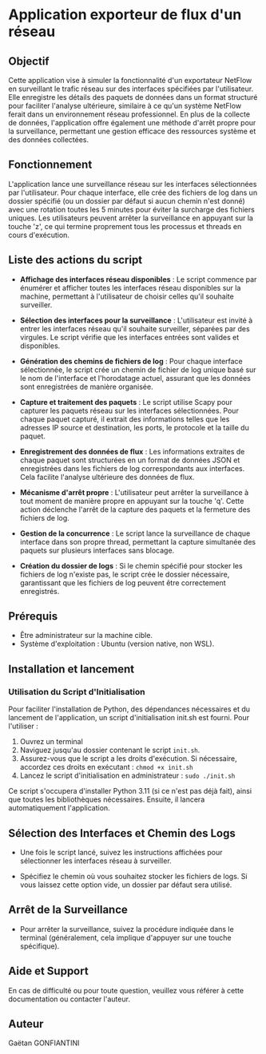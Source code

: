 # Application exporteur de flux d'un réseau

## Objectif

Cette application vise à simuler la fonctionnalité d'un exportateur NetFlow en surveillant le trafic réseau sur des interfaces spécifiées par l'utilisateur. Elle enregistre les détails des paquets de données dans un format structuré pour faciliter l'analyse ultérieure, similaire à ce qu'un système NetFlow ferait dans un environnement réseau professionnel. En plus de la collecte de données, l'application offre également une méthode d'arrêt propre pour la surveillance, permettant une gestion efficace des ressources système et des données collectées.

## Fonctionnement

L'application lance une surveillance réseau sur les interfaces sélectionnées par l'utilisateur. Pour chaque interface, elle crée des fichiers de log dans un dossier spécifié (ou un dossier par défaut si aucun chemin n'est donné) avec une rotation toutes les 5 minutes pour éviter la surcharge des fichiers uniques. Les utilisateurs peuvent arrêter la surveillance en appuyant sur la touche 'z', ce qui termine proprement tous les processus et threads en cours d'exécution.

## Liste des actions du script

- **Affichage des interfaces réseau disponibles** : Le script commence par énumérer et afficher toutes les interfaces réseau disponibles sur la machine, permettant à l'utilisateur de choisir celles qu'il souhaite surveiller.

- **Sélection des interfaces pour la surveillance** : L'utilisateur est invité à entrer les interfaces réseau qu'il souhaite surveiller, séparées par des virgules. Le script vérifie que les interfaces entrées sont valides et disponibles.

- **Génération des chemins de fichiers de log** : Pour chaque interface sélectionnée, le script crée un chemin de fichier de log unique basé sur le nom de l'interface et l'horodatage actuel, assurant que les données sont enregistrées de manière organisée.

- **Capture et traitement des paquets** : Le script utilise Scapy pour capturer les paquets réseau sur les interfaces sélectionnées. Pour chaque paquet capturé, il extrait des informations telles que les adresses IP source et destination, les ports, le protocole et la taille du paquet.

- **Enregistrement des données de flux** : Les informations extraites de chaque paquet sont structurées en un format de données JSON et enregistrées dans les fichiers de log correspondants aux interfaces. Cela facilite l'analyse ultérieure des données de flux.

- **Mécanisme d'arrêt propre** : L'utilisateur peut arrêter la surveillance à tout moment de manière propre en appuyant sur la touche 'q'. Cette action déclenche l'arrêt de la capture des paquets et la fermeture des fichiers de log.

- **Gestion de la concurrence** : Le script lance la surveillance de chaque interface dans son propre thread, permettant la capture simultanée des paquets sur plusieurs interfaces sans blocage.

- **Création du dossier de logs** : Si le chemin spécifié pour stocker les fichiers de log n'existe pas, le script crée le dossier nécessaire, garantissant que les fichiers de log peuvent être correctement enregistrés.

## Prérequis

- Être administrateur sur la machine cible.
- Système d'exploitation : Ubuntu (version native, non WSL).

## Installation et lancement

### Utilisation du Script d'Initialisation

Pour faciliter l'installation de Python, des dépendances nécessaires et du lancement de l'application, un script d'initialisation init.sh est fourni. Pour l'utiliser :

1. Ouvrez un terminal
2. Naviguez jusqu'au dossier contenant le script `init.sh`.
3. Assurez-vous que le script a les droits d'exécution. Si nécessaire, accordez ces droits en exécutant : ``chmod +x init.sh``
4. Lancez le script d'initialisation en administrateur : ``sudo ./init.sh``

Ce script s'occupera d'installer Python 3.11 (si ce n'est pas déjà fait), ainsi que toutes les bibliothèques nécessaires. Ensuite, il lancera automatiquement l'application.

## Sélection des Interfaces et Chemin des Logs

- Une fois le script lancé, suivez les instructions affichées pour sélectionner les interfaces réseau à surveiller.

- Spécifiez le chemin où vous souhaitez stocker les fichiers de logs. Si vous laissez cette option vide, un dossier par défaut sera utilisé.

## Arrêt de la Surveillance

- Pour arrêter la surveillance, suivez la procédure indiquée dans le terminal (généralement, cela implique d'appuyer sur une touche spécifique).

## Aide et Support

En cas de difficulté ou pour toute question, veuillez vous référer à cette documentation ou contacter l'auteur.

## Auteur

Gaëtan GONFIANTINI
